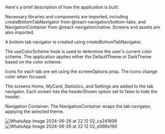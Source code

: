 Here's a brief description of how the application is built:

Necessary libraries and components are imported, including createBottomTabNavigator from @react-navigation/bottom-tabs, and NavigationContainer from @react-navigation/native. Screens and assets are also imported.

A bottom tab navigator is created using createBottomTabNavigator.

The useColorScheme hook is used to determine the user's current color scheme. The application applies either the DefaultTheme or DarkTheme based on the color scheme.

Icons for each tab are set using the screenOptions prop. The icons change color when focused.

The screens Home, MyCard, Statistics, and Settings are added to the tab navigator. Each screen has the headerShown option set to false to hide the header.

Navigation Container: The NavigationContainer wraps the tab navigator, applying the selected theme.

![WhatsApp Image 2024-06-26 at 22 12 02_ca241808](https://github.com/tym-mer/rn-assignment5-11013572/assets/170148561/8dd179f7-d511-492b-9eac-ab245d7e5f81)
![WhatsApp Image 2024-06-26 at 22 12 02_d366e190](https://github.com/tym-mer/rn-assignment5-11013572/assets/170148561/d7eae5d8-3b50-457b-8198-40f147792139)

